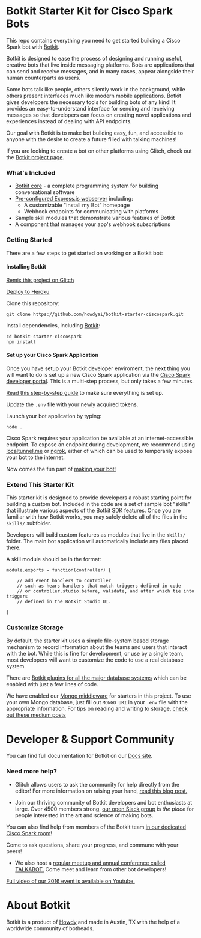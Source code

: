 # Botkit Starter Kit for Cisco Spark Bots

This repo contains everything you need to get started building a Cisco Spark bot with [Botkit](https://botkit.ai).

Botkit is designed to ease the process of designing and running useful, creative bots that live inside messaging platforms. Bots are applications that can send and receive messages, and in many cases, appear alongside their human counterparts as users.

Some bots talk like people, others silently work in the background, while others present interfaces much like modern mobile applications. Botkit gives developers the necessary tools for building bots of any kind! It provides an easy-to-understand interface for sending and receiving messages so that developers can focus on creating novel applications and experiences instead of dealing with API endpoints.

Our goal with Botkit is to make bot building easy, fun, and accessible to anyone with the desire to create a future filled with talking machines!

If you are looking to create a bot on other platforms using Glitch, check out the [Botkit project page](https://glitch.com/botkit).

### What's Included
* [Botkit core](https://botkit.ai/docs/) - a complete programming system for building conversational software
* [Pre-configured Express.js webserver](https://expressjs.com/) including:
   * A customizable "Install my Bot" homepage
   * Webhook endpoints for communicating with platforms
* Sample skill modules that demonstrate various features of Botkit
* A component that manages your app's webhook subscriptions

### Getting Started

There are a few steps to get started on working on a Botkit bot:

#### Installing Botkit

[Remix this project on Glitch](https://glitch.com/~botkit-cisco-webex-teams)

[Deploy to Heroku](https://heroku.com/deploy?template=https://github.com/howdyai/botkit-starter-ciscospark/master)

Clone this repository:

`git clone https://github.com/howdyai/botkit-starter-ciscospark.git`

Install dependencies, including [Botkit](https://github.com/howdyai/botkit):

```
cd botkit-starter-ciscospark
npm install
```

#### Set up your Cisco Spark Application 
Once you have setup your Botkit developer enviroment, the next thing you will want to do is set up a new Cisco Spark application via the [Cisco Spark developer portal](https://developer.ciscospark.com/). This is a multi-step process, but only takes a few minutes. 

[Read this step-by-step guide](https://botkit.ai/docs/provisioning/cisco-spark.html) to make sure everything is set up. 

Update the `.env` file with your newly acquired tokens.

Launch your bot application by typing:

`node .`

Cisco Spark requires your application be available at an internet-accessible endpoint. To expose an endpoint during development, we recommend using [localtunnel.me](http://localtunnel.me) or [ngrok](http://ngrok.io), either of which can be used to temporarily expose your bot to the internet. 

Now comes the fun part of [making your bot!](https://botkit.ai/docs/#build-your-bot)


### Extend This Starter Kit

This starter kit is designed to provide developers a robust starting point for building a custom bot. Included in the code are a set of sample bot "skills" that illustrate various aspects of the Botkit SDK features.  Once you are familiar with how Botkit works, you may safely delete all of the files in the `skills/` subfolder.

Developers will build custom features as modules that live in the `skills/` folder. The main bot application will automatically include any files placed there.

A skill module should be in the format:

```
module.exports = function(controller) {

    // add event handlers to controller
    // such as hears handlers that match triggers defined in code
    // or controller.studio.before, validate, and after which tie into triggers
    // defined in the Botkit Studio UI.

}
```


### Customize Storage

By default, the starter kit uses a simple file-system based storage mechanism to record information about the teams and users that interact with the bot. While this is fine for development, or use by a single team, most developers will want to customize the code to use a real database system.

There are [Botkit plugins for all the major database systems](https://botkit.ai/docs/readme-middlewares.html#storage-modules) which can be enabled with just a few lines of code.

We have enabled our [Mongo middleware]() for starters in this project. To use your own Mongo database, just fill out `MONGO_URI` in your `.env` file with the appropriate information. For tips on reading and writing to storage, [check out these medium posts](https://botkit.groovehq.com/knowledge_base/categories/build-a-bot)

# Developer & Support Community

You can find full documentation for Botkit on our [Docs site](https://botkit.ai/docs).

###  Need more help?
* Glitch allows users to ask the community for help directly from the editor! For more information on raising your hand, [read this blog post.](https://medium.com/glitch/just-raise-your-hand-how-glitch-helps-aa6564cb1685)

* Join our thriving community of Botkit developers and bot enthusiasts at large. Over 4500 members strong, [our open Slack group](http://community.botkit.ai) is _the place_ for people interested in the art and science of making bots. 

You can also find help from members of the Botkit team [in our dedicated Cisco Spark room](https://eurl.io/#SyNZuomKx)!


 Come to ask questions, share your progress, and commune with your peers!

* We also host a [regular meetup and annual conference called TALKABOT.](http://talkabot.ai) Come meet and learn from other bot developers! 
 
 [Full video of our 2016 event is available on Youtube.](https://www.youtube.com/playlist?list=PLD3JNfKLDs7WsEHSal2cfwG0Fex7A6aok)


# About Botkit 

Botkit is a product of [Howdy](https://howdy.ai) and made in Austin, TX with the help of a worldwide community of botheads.
